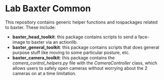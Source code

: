 # Lab Baxter Common

This repository contains generic helper functions and rospackages related to baxter.  These include:
- **baxter_head_toolkit**: this package contains scripts to send a face-image to baxter via an actionlib.
- **baxter_general_toolkit**: this package contains scripts that does general purpose stuff like moving to some particular posture, etc.
- **baxter_camera_toolkit**: this package contains the *camera_control_helpers.py* file with the *CameraController* class, which allows users to safely open cameras without worrying about the 2 cameras on at a time limitation.
